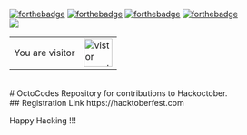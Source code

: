 [![forthebadge](https://forthebadge.com/images/badges/built-with-love.svg)](https://forthebadge.com) 
[![forthebadge](https://forthebadge.com/images/badges/ctrl-c-ctrl-v.svg)](https://forthebadge.com) 
[![forthebadge](https://forthebadge.com/images/badges/open-source.svg)](https://forthebadge.com)
[![forthebadge](https://forthebadge.com/images/badges/its-not-a-lie-if-you-believe-it.svg)](https://forthebadge.com) <br>
<img src = 'https://capsule-render.vercel.app/api?type=wave&color=000000&height=150&section=footer&text=Hacktoberfest%20-%202022&fontSize=60&animation=blinking&fontColor=00FF00'/><br>
<table>
  <tr>
    <td>You are visitor</td>
    <td><img src="https://profile-counter.glitch.me/Sandeep-BlackHat/count.svg" alt="vistor count" height="50" /></td>
  </tr>
</table><br>
# OctoCodes
Repository for contributions to Hackoctober.<br>
## Registration Link
https://hacktoberfest.com

Happy Hacking !!!
